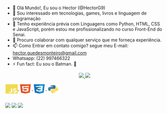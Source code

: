 - 👋 Olá Mundo!, Eu sou o Hector (@HectorG9)
- 👀 Sou interessado em tecnologias, games, livros e linguagem de programação
- 🌱 Tenho experiência prévia com Linguagens como Python, HTML, CSS e JavaScript, porém estou me profissionalizando no curso Front-End do Senai.
- 💞 Procuro colaborar com qualquer serviço que me forneça experiência.
- 📫 Como Entrar em contato comigo? segue meu E-mail: hector.guedesmonteiro@gmail.com
- Whatsapp: (22) 997466322
- ⚡ Fun fact: Eu sou o Batman. 🦇
<div align="center">
  <a href="https://github.com/hectorgroppo">
  <img height="180em" src="https://github-readme-stats.vercel.app/api?username=hectorgroppo&show_icons=true&theme=midnight-purple&include_all_commits=true&count_private=true"/>
  <img height="180em" src="https://github-readme-stats.vercel.app/api/top-langs/?username=hectorgroppo&layout=compact&langs_count=7&theme=great-gatsby"/>
</div>
 <div style="display: inline_block"><br>
  <img align="center" alt="Hector-Js" height="30" width="40" src="https://raw.githubusercontent.com/devicons/devicon/master/icons/javascript/javascript-plain.svg">
  <img align="center" alt="Hector-HTML" height="30" width="40" src="https://raw.githubusercontent.com/devicons/devicon/master/icons/html5/html5-original.svg">
  <img align="center" alt="Hector-CSS" height="30" width="40" src="https://raw.githubusercontent.com/devicons/devicon/master/icons/css3/css3-original.svg">
  <img align="center" alt="Hector-Python" height="30" width="40" src="https://raw.githubusercontent.com/devicons/devicon/master/icons/python/python-original.svg">
 </div>
  
  ##

<div> 
  <a href="https://discord.gg/sQ6QYBHH6J" target="_blank"><img src="https://img.shields.io/badge/Discord-7289DA?style=for-the-badge&logo=discord&logoColor=white" target="_blank"></a>
  <a href="https://instagram.com/hectorg.monteiro" target="_blank"><img src="https://img.shields.io/badge/-Instagram-%23E4405F?style=for-the-badge&logo=instagram&logoColor=white" target="_blank"></a>
<a>
  <a href="hector.guedesmonteiro@gmail.com"><img src="https://img.shields.io/badge/-Gmail-%23333?style=for-the-badge&logo=gmail&logoColor=white" target="_blank"></a>
</div>

<!---
HectorG9/HectorG9 is a ✨ special ✨ repository because its `README.md` (this file) appears on your GitHub profile.
You can click the Preview link to take a look at your changes.
--->
